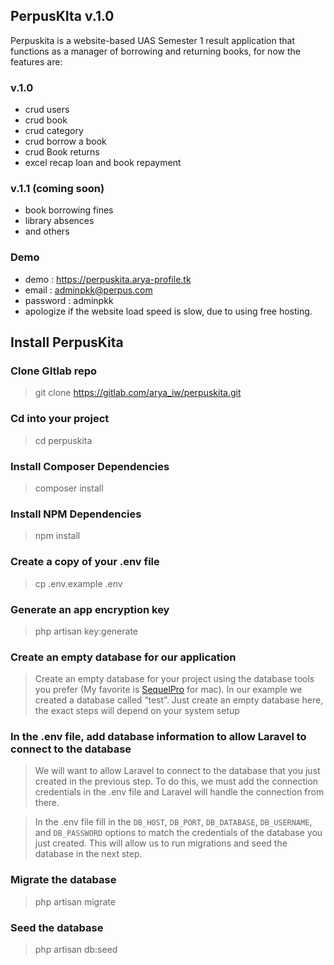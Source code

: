 ## PerpusKIta v.1.0
Perpuskita is a website-based UAS Semester 1 result application that functions as a manager of borrowing and returning books, for now the features are:
### v.1.0
- crud users
- crud book
- crud category
- crud borrow a book
- crud Book returns
- excel recap loan and book repayment
### v.1.1 (coming soon)
- book borrowing fines
- library absences
- and others
### Demo
- demo : https://perpuskita.arya-profile.tk
- email  :  adminpkk@perpus.com
- password  : adminpkk
- apologize if the website load speed is slow, due to using free hosting.
## Install PerpusKita
### Clone GItlab repo
> git clone https://gitlab.com/arya_iw/perpuskita.git

### Cd into your project
> cd perpuskita

### Install Composer Dependencies
> composer install
### Install NPM Dependencies
>npm install

### Create a copy of your .env file
> cp .env.example .env

### Generate an app encryption key
>php artisan key:generate

### Create an empty database for our application
>Create an empty database for your project using the database tools you prefer (My favorite is [SequelPro](https://www.sequelpro.com/) for mac). In our example we created a database called “test”. Just create an empty database here, the exact steps will depend on your system setup

### In the .env file, add database information to allow Laravel to connect to the database
>We will want to allow Laravel to connect to the database that you just created in the previous step. To do this, we must add the connection credentials in the .env file and Laravel will handle the connection from there.

>In the .env file fill in the `DB_HOST`, `DB_PORT`, `DB_DATABASE`, `DB_USERNAME`, and `DB_PASSWORD` options to match the credentials of the database you just created. This will allow us to run migrations and seed the database in the next step.

### Migrate the database
>php artisan migrate
>
### Seed the database
>php artisan db:seed

